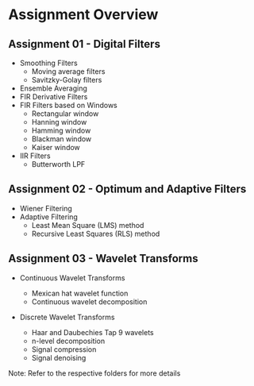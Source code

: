 # Assignment Overview

## Assignment 01 - Digital Filters

* Smoothing Filters
  * Moving average filters
  * Savitzky-Golay filters
* Ensemble Averaging
* FIR Derivative Filters
* FIR Filters based on Windows
  * Rectangular window
  * Hanning window
  * Hamming window
  * Blackman window
  * Kaiser window
* IIR Filters
  * Butterworth LPF 

## Assignment 02 - Optimum and Adaptive Filters

* Wiener Filtering
* Adaptive Filtering 
  * Least Mean Square (LMS) method
  * Recursive Least Squares (RLS) method

## Assignment 03 - Wavelet Transforms

* Continuous Wavelet Transforms
  * Mexican hat wavelet function
  * Continuous wavelet decomposition

* Discrete Wavelet Transforms
  * Haar and Daubechies Tap 9 wavelets
  * n-level decomposition
  * Signal compression
  * Signal denoising



Note: Refer to the respective folders for more details
